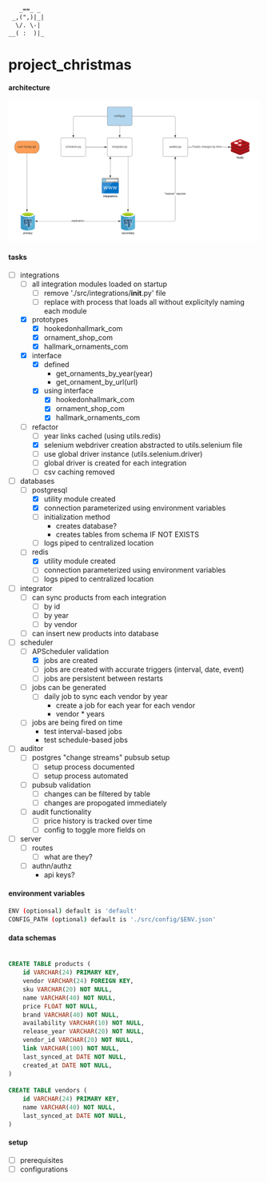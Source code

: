        _==_ _
     _,(",)|_|
      \/. \-|
    __( :  )|_

# project_christmas

#### architecture

![architecture](./images/architecture.png?raw=true "High-Level Architecture")

#### tasks
- [ ] integrations
    - [ ] all integration modules loaded on startup
        - [ ] remove './src/integrations/__init__.py' file
        - [ ] replace with process that loads all without explicityly naming each module
    - [x] prototypes
        - [x] hookedonhallmark_com
        - [x] ornament_shop_com
        - [x] hallmark_ornaments_com
    - [x] interface
        - [x] defined
            - get_ornaments_by_year(year)
            - get_ornament_by_url(url)
        - [x] using interface
            - [x] hookedonhallmark_com
            - [x] ornament_shop_com
            - [x] hallmark_ornaments_com
    - [ ] refactor
        - [ ] year links cached (using utils.redis)
        - [x] selenium webdriver creation abstracted to utils.selenium file
        - [ ] use global driver instance (utils.selenium.driver)
        - [ ] global driver is created for each integration
        - [ ] csv caching removed
- [ ] databases
    - [ ] postgresql
        - [x] utility module created
        - [x] connection parameterized using environment variables
        - [ ] initialization method
            - creates database?
            - creates tables from schema IF NOT EXISTS
        - [ ] logs piped to centralized location
    - [ ] redis
        - [x] utility module created
        - [ ] connection parameterized using environment variables
        - [ ] logs piped to centralized location
- [ ] integrator
    - [ ] can sync products from each integration
        - [ ] by id
        - [ ] by year
        - [ ] by vendor
    - [ ] can insert new products into database
- [ ] scheduler
    - [ ] APScheduler validation
        - [x] jobs are created
        - [ ] jobs are created with accurate triggers (interval, date, event)
        - [ ] jobs are persistent between restarts
    - [ ] jobs can be generated
        - [ ] daily job to sync each vendor by year
            - create a job for each year for each vendor
            - vendor * years
    - [ ] jobs are being fired on time
        - test interval-based jobs
        - test schedule-based jobs
- [ ] auditor
    - [ ] postgres "change streams" pubsub setup
        - [ ] setup process documented
        - [ ] setup process automated
    - [ ] pubsub validation
        - [ ] changes can be filtered by table
        - [ ] changes are propogated immediately
    - [ ] audit functionality
        - [ ] price history is tracked over time
        - [ ] config to toggle more fields on
- [ ] server
    - [ ] routes
        - [ ] what are they?
    - [ ] authn/authz
        - api keys?

#### environment variables
```bash
ENV (optionsal) default is 'default'
CONFIG_PATH (optional) default is './src/config/$ENV.json'
```

#### data schemas
```sql

CREATE TABLE products (
    id VARCHAR(24) PRIMARY KEY,
    vendor VARCHAR(24) FOREIGN KEY,
    sku VARCHAR(20) NOT NULL,
    name VARCHAR(40) NOT NULL,
    price FLOAT NOT NULL,
    brand VARCHAR(40) NOT NULL,
    availability VARCHAR(10) NOT NULL,
    release_year VARCHAR(20) NOT NULL,
    vendor_id VARCHAR(20) NOT NULL,
    link VARCHAR(100) NOT NULL,
    last_synced_at DATE NOT NULL,
    created_at DATE NOT NULL,
)

CREATE TABLE vendors (
    id VARCHAR(24) PRIMARY KEY,
    name VARCHAR(40) NOT NULL,
    last_synced_at DATE NOT NULL,
)

```

#### setup
- [ ] prerequisites
- [ ] configurations
